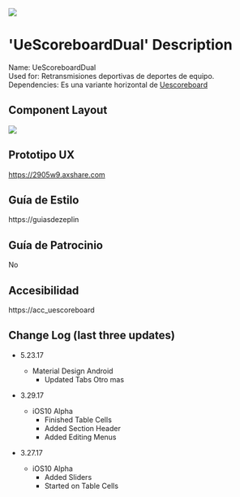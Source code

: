 ![](https://raw.githubusercontent.com/iamkeeler/UXTOOLTIME/master/UXTOOLTIMELOGO.png)

# 'UeScoreboardDual' Description
Name: UeScoreboardDual<br>
Used for: Retransmisiones deportivas de deportes de equipo.<br>
Dependencies: Es una variante horizontal de  [Uescoreboard](https://github.com/Pascalmarin/mytest_repo)


## Component Layout
![](https://github.com/Pascalmarin/mytest_repo/blob/master/u34.png)

## Prototipo UX
https://2905w9.axshare.com

## Guía de Estilo
https://guiasdezeplin

## Guía de Patrocinio
No
## Accesibilidad
https://acc_uescoreboard

## Change Log (last three updates)

-  5.23.17
    + Material Design Android
        * Updated Tabs Otro mas

-  3.29.17
    + iOS10 Alpha
        * Finished Table Cells
        * Added Section Header
        * Added Editing Menus

- 3.27.17
    + iOS10 Alpha
        * Added Sliders
        * Started on Table Cells

